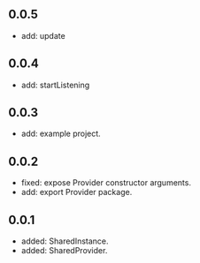 ## 0.0.5
* add: update

## 0.0.4
* add: startListening

## 0.0.3
* add: example project.

## 0.0.2
* fixed: expose Provider constructor arguments.
* add: export Provider package.

## 0.0.1

* added: SharedInstance.
* added: SharedProvider.
